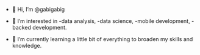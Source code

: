 - 👋 Hi, I’m @gabigabig
  
- 👀 I’m interested in
  -data analysis,
  -data science,
  -mobile development,
  -backed development.
  
- 🌱 I’m currently learning a little bit of everything to broaden my skills and knowledge.


<!---
gabigabig/gabigabig is a ✨ special ✨ repository because its `README.md` (this file) appears on your GitHub profile.
You can click the Preview link to take a look at your changes.
--->

